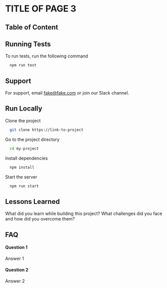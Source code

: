 # TITLE OF PAGE 3
## Table of Content

## Running Tests

To run tests, run the following command

```bash
  npm run test
```

## Support

For support, email fake@fake.com or join our Slack channel.

## Run Locally

Clone the project

```bash
  git clone https://link-to-project
```

Go to the project directory

```bash
  cd my-project
```

Install dependencies

```bash
  npm install
```

Start the server

```bash
  npm run start
```

## Lessons Learned

What did you learn while building this project? What challenges did you face and how did you overcome them?

## FAQ

#### Question 1

Answer 1

#### Question 2

Answer 2
